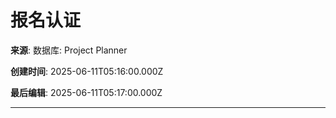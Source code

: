 # 报名认证

**来源**: 数据库: Project Planner

**创建时间**: 2025-06-11T05:16:00.000Z

**最后编辑**: 2025-06-11T05:17:00.000Z

---

